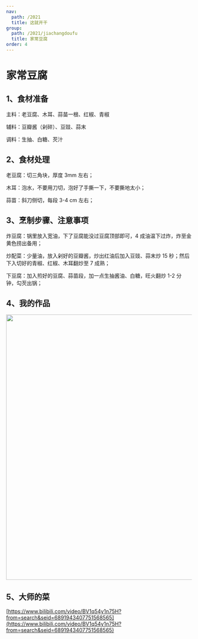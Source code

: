 ```yaml
---
nav:
  path: /2021
  title: 这就开干
group:
  path: /2021/jiachangdoufu
  title: 家常豆腐
order: 4
---
```


# 家常豆腐

## 1、食材准备

主料：老豆腐、木耳、蒜苗一根、红椒、青椒

辅料：豆瓣酱（剁碎）、豆豉、蒜末

调料：生抽、白糖、芡汁

## 2、食材处理

老豆腐：切三角块，厚度 3mm 左右；

木耳：泡水，不要用刀切，泡好了手撕一下，不要撕地太小；

蒜苗：斜刀侧切，每段 3-4 cm 左右；

## 3、烹制步骤、注意事项

炸豆腐：锅里放入宽油，下了豆腐能没过豆腐顶部即可，4 成油温下过炸，炸至金黄色捞出备用；

炒配菜：少量油，放入剁好的豆瓣酱，炒出红油后加入豆豉、蒜末炒 15 秒；然后下入切好的青椒、红椒、木耳翻炒至 7 成熟；

下豆腐：加入煎好的豆腐、蒜苗段，加一点生抽酱油、白糖，旺火翻炒 1-2 分钟，勾芡出锅；

## 4、我的作品

<img src="https://img.alicdn.com/imgextra/i2/O1CN01BZPMku1HwWGaIWGEs_!!6000000000822-0-tps-2915-2718.jpg" width="720"/>

## 5、大师的菜

[https://www.bilibili.com/video/BV1q54y1n75H?from=search&seid=6891943407751568565](https://www.bilibili.com/video/BV1q54y1n75H?from=search&seid=6891943407751568565)
